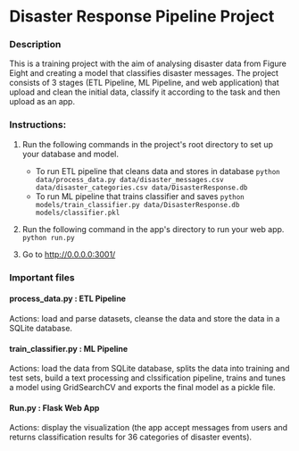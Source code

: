 # Disaster Response Pipeline Project

### Description

This is a training project with the aim of analysing disaster data from Figure Eight and creating a model that classifies disaster messages. The project consists of 3 stages (ETL Pipeline, ML Pipeline, and web application) that upload and clean the initial data, classify it according to the task and then upload as an app.

### Instructions:
1. Run the following commands in the project's root directory to set up your database and model.

    - To run ETL pipeline that cleans data and stores in database
        `python data/process_data.py data/disaster_messages.csv data/disaster_categories.csv data/DisasterResponse.db`
    - To run ML pipeline that trains classifier and saves
        `python models/train_classifier.py data/DisasterResponse.db models/classifier.pkl`

2. Run the following command in the app's directory to run your web app.
    `python run.py`

3. Go to http://0.0.0.0:3001/

### Important files

#### process_data.py : ETL Pipeline 
    
Actions: load and parse datasets, cleanse the data and store the data in a SQLite database.
   
#### train_classifier.py : ML Pipeline 

Actions: load the data from SQLite database, splits the data into training and test sets, build a text processing and clssification pipeline, trains and tunes a model using GridSearchCV and exports the final model as a pickle file.
    
#### Run.py : Flask Web App 

Actions: display the visualization (the app accept messages from users and returns classification results for 36 categories of disaster events).
